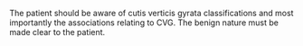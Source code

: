 The patient should be aware of cutis verticis gyrata classifications and most importantly the associations relating to CVG. The benign nature must be made clear to the patient.
